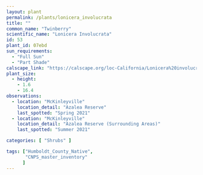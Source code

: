 ```yaml
---
layout: plant                                                              
permalink: /plants/lonicera_involucrata
title: ""
common_name: "Twinberry"
scientific_name: "Lonicera Involucrata"
id: 53
plant_id: 07ebd
sun_requirements:
  - "Full Sun"
  - "Part Shade"
calscape_link: "https://calscape.org/loc-California/Lonicera%20involucrata(%20)"
plant_size:
  - height: 
    - 1.6
    - 16.4
observations: 
  - location: "McKinleyville"
    location_detail: "Azalea Reserve"
    last_spotted: "Spring 2021"
  - location: "McKinleyville"
    location_detail: "Azalea Reserve (Surrounding Areas)"
    last_spotted: "Summer 2021"

categories: [ "Shrubs" ]

tags: ["Humboldt_County_Native",
       "CNPS_master_inventory"
      ]
---
```


